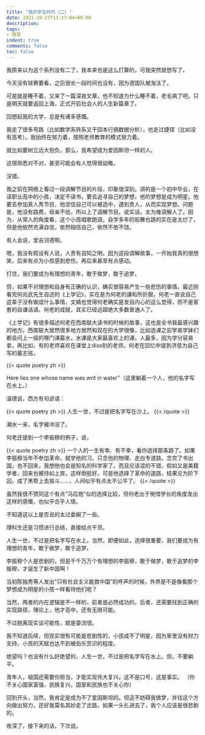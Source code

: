 ```yaml
---
title: "我的学生时代（二）"
date: 2021-10-27T13:27:04+08:00
description:
tags:
- 随笔
indent: true
comments: false
toc: false
---
```


我原来以为这个系列没有二了，我本来也是这么打算的，可我突然就想写了。

今天没有球赛要看，之后很长一段时间也没有，因为德国队被淘汰了。

可是就是睡不着，又来了一篇深夜文章，也不知道为什么睡不着，老毛病了吧。只是明天就要返回上海，正式开启社会人的人生新篇章了。

回想起我的大学，总是有诸多感慨。

我走了很多弯路（比如数学系转系又干回本行搞数据分析），也走过捷径（比如没有高考）。我始终在努力着，按照老师教育的模式努力着。

就比如要树立远大抱负。那么，我希望成为爱因斯坦一样的人。

这很熟悉对不对，甚至可能会有人觉得很幼稚。

没错。

我之前在网络上看过一段调解节目的片段，印象很深刻。讲的是一个初中毕业，在读职业高中的小孩，决定不读书，要去追寻自己的梦想，他的梦想是成为明星。他要去参加真人秀节目，他坚信自己可以被选中，遇到贵人，从而实现梦想。问题是，他没有路费，母亲不给，所以上了调解节目。说实话，太为难调解人了。因为，从常人的角度看，这个小孩唱歌跑调，自学多年的街舞也跳的实在是太烂了，但是他依然充满自信，依然相信自己，依然不依不饶。

有人会说，堂吉诃德啊。

嗯，我没有假设有人说，人贵有自知之明。因为这段调解故事，一开始我真的很想笑，后来有点为小孩感到悲伤，再后来甚至有点感动。

打住，我们要成为有理想的青年，敢于做梦，敢于追梦。

但，如果不对理想和自身有正确的认识，确实很容易产生一些悲伤的事情。最近刚看完何兆武先生自述的《上学记》，实在是为何老的谦和所折服，何老一直说自己这辈子没有做成什么事情，文婧也觉得何老确实是发自内心的这么觉得，而不是客套的自谦话语。何老的成就，其实已经远超绝大多数普通人了。

《上学记》有很多描述何老在西南联大读书的时候的故事，这也是全书我最感兴趣的地方。西南联大居然很多地方居然和现在的大学很像，比如选课之前学弟学妹们都会问上一级的哪门课最水，水课是大家最喜欢上的课，人最多，因为学分容易拿。再比如，有的老师喜欢在课堂上diss别的老师。何老在回忆中提到济慈为自己写的墓志铭，

{{< quote poetry zh >}}

Here lies one whose name was writ in water”（这里躺着一个人，他的名字写在水上。）

温德说，西方有句谚语：

{{< quote poetry zh >}}
人生一世，不过是把名字写在沙上。
{{< /quote >}}

潮水一来，名字被冲没了。

何老还提到一个李振穆的例子，说，

{{< quote poetry zh >}}
一个人的一生有幸、有不幸，看你选择那条路了。如果李振穆当年不参加革命，就学他的习，只念他的物理、走白专道路，念完了书出国，也不回来，我想他也会是知名的科学家了。而且应该混的不错，假如又是美籍学者，回来也被待如上宾，这样倒挺好。可是他选择了革命的道路，结果沦为阶下囚，成了黑帮上去挨斗……，人间似乎有点太不公平了。
{{< /quote >}}


虽然我很不赞同这个有点“马后炮”似的选择比较，但何老出于惋惜学长的角度发出这样的感慨，也似乎合乎人情。

不知道这以上是否说的太过委婉了一些。

理科生还是习惯进行总结，直接给点干货。

人生一世，不过是把名字写在水上。当然，即便如此，选择很重要，我们要成为有理想的青年，敢于做梦，敢于追梦。

李振穆个人是悲剧的，但是千千万万个有理想的李振穆，敢于做梦，敢于追梦的李振穆，才诞生了新中国啊！

当初陈独秀等人发出“只有社会主义能救中国”的呼声的时候，外界是不是像看那个梦想成为明星的小孩一样看待他们呢？

当然，两者的内在逻辑是不一样的，前者是必然成功的，后者，还需要找到正确的实现路径，理论上，他才高中，还有无限可能。

不过脱离现实谈可能性，就是耍流氓。

我不知道后续，但现实很有可能是悲剧性的，小孩成不了明星，因为家里没有财力支持，小孩的天赋也达不到被伯乐赏识的程度。

绝望吗？也没有什么好绝望的，人生一世，不过是把名字写在水上。但，不要躺平。

青年人，祖国还需要你担当，才能实现伟大复兴。这不是口号，这是事实。
（你不关心国家富强，民族复兴，国家和民族也不关心你）

回到开头，当然，我肯定是成为不了爱因斯坦的。但这不妨碍我做梦，并往这个方向做出努力，还好我莫名其妙走了岔路，如果一头扎进去了，我个人应该是很悲剧的。

夜深了，接下来的话，下次说。